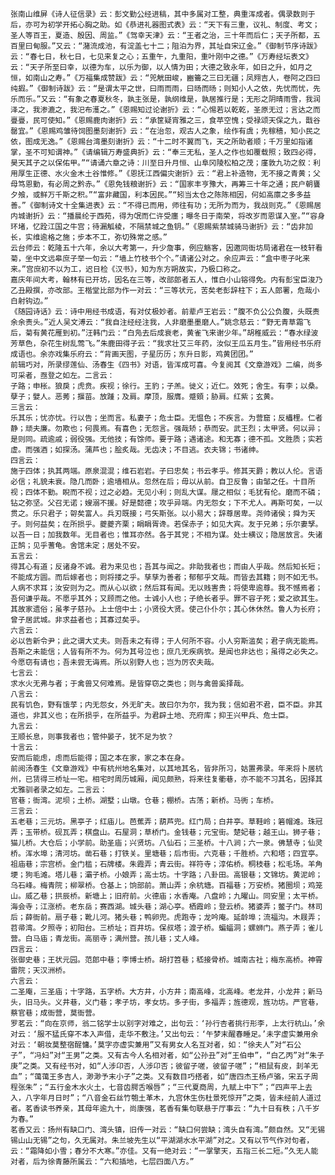 <!-- { "loadSidebar": true } -->
	张南山维屏《诗人征信录》云：彭文勤公经进稿，其中多属对工整，典重浑成者。偶录数则于后，亦可为初学开拓心胸之助。如《恭进礼器图式表》云：“天下有三重，议礼、制度、考文；圣人等百王，夏造、殷因、周监。”《驾幸天津》云：“王者之治，三十年而后仁；天子所都，五百里曰甸服。”又云：“潴流成池，有淀盖七十二；阻泊为界，其址自宋辽金。”《御制节序诗跋》云：“春七日，秋七日，七见来复之心；五重午，九重阳，重叶刚中之德。”《万寿经坛表文》云：“天子所至曰幸，以德为车，以乐为御，以人情为田；大德之致永年，如日之升，如月之恒，如南山之寿。”《万福集成赞跋》云：“兕觥田峻，豳籥之三曰无疆；凤翙吉人，卷阿之四曰纯嘏。”《御制诗跋》云：“是谓太平之世，曰雨而雨，曰旸而旸；则知小人之依，先忧而忧，先乐而乐。”又云：“有象之春夏秋冬，孰主张是，孰纲维是，孰居推行是；无形之阴晴雨雪，我润泽之，我渗漉之，我汜布濩之。”《恩赐知过论谢折》云：“心惕若以乾乾，圣原无过；言达之而亹亹，民可使知。”《恩赐鹿肉谢折》云：“承筐疑宵雅之三，食苹空愧；受禄颂天保之九，戬谷罄宜。”《恩赐鸡雏待饲图墨刻谢折》云：“在治忽，观古人之象，绘作有虞；先稼穑，知小民之依，图成无逸。”《恩赐台湾墨刻谢折》云：“十二时不翼而飞，天之所助者顺；千万里如指诸掌，圣不可知谓神。”《请编辑万寿盛典折》云：“奉三无私，圣人之作也如覆载照；致四必得，昊天其子之以保佑甲。”“请诵六章之诗：川至日升月恒、山阜冈陵松柏之茂；廑敦九功之叙：利用厚生正德、水火金木土谷惟修。”《恩抚江西偏灾谢折》云：“君上补造物，无不接之青黄；父母笃恩勤，有必周之黔赤。”《恩免钱粮谢折》云：“国家丰亨豫大，再筹三十年之通；民户朝饔夕飧，或鲜万千斯之积。”“富非藏国，利本因民。”“矧当太仓之陈陈相因，何如高廪之多多益善。”《御制诗文十全集进表》云：“不得已而用，师往有功；无所为而为，我战则克。”《恩赐居内城谢折》云：“播晨纶于西苑，得为氓而仁许受廛；曝冬日于南荣，将改岁而恩谋入室。”“容身环堵，忆跧江国之牛宫；待漏觚棱，不隔禁城之鱼钥。”《恩赐紫禁城骑马谢折》云：“齿非加长，实维逾格之施；步本不工，弥切殊常之感。”
	云台师云：乾隆五十六年，余以大考第一，升少詹事，例应觞客，因邀同衙坊局诸君在一枝轩看菊，坐中文远皋庶子举一句云：“墙上竹枝书个个。”请诸公对之。余应声云：“盒中枣子叱来来。”宫庶初不以为工，迟日检《汉书》，知为东方朔故实，乃极口称之。
	嘉庆年间大考，翰林有已开坊，因名在三等，改部郎者五人，惟白小山镕得免。内有彭宝臣浚乃乙丑殿撰，亦改部。王楷堂比部为作一对云：“三等状元，苦矣老彭辞柱下；五人郎署，危哉小白射钩边。”
	《随园诗话》云：诗中用经书成语，有对仗极妙者。前辈卢王岩云：“腹不负公公负腹，头既责余余责头。”近人吴文溥云：“我自注经经注我，人非磨墨墨磨人。”姚念慈云：“野无青草霜飞后，菊有黄花雁到初。”汪韩门云：“白凫去后成衰老，黄雀飞来谢少年。”胡稚威云：“春水绿波芳草色，杂花生树乱莺飞。”朱鹿田得子云：“我求壮艾三年药，汝似王瓜五月生。”皆用经书乐府成语也。余亦戏集乐府云：“背画天图，子星历历；东升日影，鸡黄团团。”
	前辑巧对，所录缪莲仙、汤春生《四书》对语，皆浑成可喜。今复阅其《文章游戏》二编，尚多可采者，亟登之如左。二言云：
	子路；申枨。狼戾；虎贲。疾视；徐行。王豹；子羔。徙义；近仁。效死；舍生。有李；以桑。孽子；嬖人。恶莠；揠苗。放踵；及肩。摩顶，服膺。蹙頞；胁肩。红紫；玄黄。
	三言云：
	乐其乐；忧亦忧。行以告；坐而言。私妻子；危士臣。无愠色；不疾言。为营窟；反櫑梩。仁者静；顽夫廉。勿欺也；何畏焉。有喜色；无怨言。强哉矫；恭而安。武王烈；太甲贤。何以异；是则同。疏逾戚；弱役强。无他技；有馀师。要于路；遇诸途。和无寡；德不孤。文胜质；实若虚。而强酒；如探汤。蒲芦也；脍炙哉。无齿决；不目逃。衣夫锦；书诸绅。
	四言云：
	施于四体；执其两端。原泉混混；维石岩岩。子曰忠矣；书云孝乎。修其天爵；教以人伦。言语必信；礼貌未衰。隐几而卧；逾墙相从。忽然在后；毋以从前。自卫反鲁；由邹之任。十目所视；四体不勤。睨而不视；过之必趋。无见小利；则乱大谋。屦之相似；毛犹有伦。磨而不磷；钻之弥坚。父召无诺；嫂溺不援。好是懿德；攻乎异端。内无怨女；下不尤人。再斯可矣，一以贯之。乐只君子；哿矣富人。兵刃既接；弓矢斯张。以小易大；辞尊居卑。尧帅诸侯；舜为天子。则何益矣；在所损乎。夔夔齐栗；睊睊胥谗。若保赤子；如见大宾。友于兄弟；乐尔妻孥。以吾一日；加我数年。无目者也；惟耳亦然。各于其党；不相为谋。处士横议；隐居放言。失诸正鹄；见乎蓍龟。舍馆未定；居处不安。
	五言云：
	得其心有道；反诸身不诚。君为来见也；吾其与闻之。非助我者也；而由人乎哉。然后知长短；不能成方圆。而后嫁者也；则将搂之乎。孳孳为善者；郁郁乎文哉。而皆去其籍；则不如无书。人病不求耳；汝安则为之。而从心以欲；然后耳有闻。无以贱害贵；将使卑逾尊。我不憾焉者；吾何谦乎哉。不愿乎其外；又顾而之他。士诚小人也；子绝长者乎。罪不容子死；爱之欲其生。其故家遗俗；虽孝子慈孙。上士倍中士；小贤役大贤。使己仆仆尔；其心休休然。鲁人为长府；曾子居武城。非求益者也；其寡过矣乎。
	六言云：
	必以告新令尹；此之谓大丈夫。则吾未之有得；于人何所不容。小人穷斯滥矣；君子病无能焉。吾斯之未能信；人皆有所不为。何为其号泣也；庶几无疾病欤。是闻也非达也；虽得之必失之。今愿窃有请也；吾未尝无诲焉。所以别野人也；岂为厉农夫哉。
	七言云：
	求水火无弗与者；于禽兽又何难焉。是皆穿窃之类也；则与禽兽奚择哉。
	八言云：
	民有饥色，野有饿莩；内无怨女，外无旷夫。故曰尔为尔，我为我；信如君不君，臣不臣。非其道也，非其义也；在所损乎，在所益乎。为君辟土地、充府库；抑王兴甲兵、危士臣。
	九言云：
	王顺长息，则事我者也；管仲晏子，犹不足为欤？
	十言云：
	安而后能虑，虑而后能得；国之本在家，家之本在身。
	前阅汤春生《文章游戏》中有杭州地名集对，以其地其名，皆非所习，姑置弗录。年来将卜居杭州，已赁得三桥址一宅。相宅时周历城厢，闻见颇熟，将来往复衢巷，亦不能不习其名，因择其尤雅驯者录之如左。二言云：
	官巷；衙湾。泥坝；土桥。湖墅；山墩。仓巷；棚桥。古荡；新桥。马衖；车桥。
	三言云：
	五老巷；三元坊。黑亭子；红庙儿。芭蕉弄；葫芦兜。红门局；白井亭。草鞋岭；箬帽滩。珠冠弄；玉带桥。砚瓦弄；棋盘山。石屋洞；草桥门。金钱巷；元宝街。楚妃巷；越王山。狮子巷；猫儿桥。大仓后；小学前。助圣庙；兴贤坊。八仙石；三圣桥。十八涧；六一泉。佛慧寺；仙灵桥。浑水埠；清河坊。凿石巷；打铁关。里塘巷；后市街。六克巷；千胜桥。六和塔；四宜亭。祖庙巷；宗宫桥。金门槛；石牌楼。朱霞弄；青云街。祥符寺；淳佑桥。桐枝巷；松毛场。羊角埂；狗毛滩。塔儿巷；灞子桥。小娘弄；高士坊。十字路；八卦田。高银巷；文锦坊。黄泥岭；乌石峰。梅青院；柳翠桥。仓基上；饷部前。萧山弄；余杭塘。百福巷；万安桥。猪圈坝；鸡笼山。威乙巷；拱辰桥。新塘上；旧府前。火德庙；水香庵。八盘岭；九曜山。同安里；太平桥。海会寺；江涨桥。老东岳；赛西湖。城头巷；湖心亭。栖霞岭；登云桥。猪婆弄；鳖子门。林司后；薛衙前。扇子巷；靴儿河。猪头巷；鸭卵兜。虎跑寺；龙吟庵。延龄埠；流福沟。木屐弄；苕帚湾。夕照寺；初阳台。三桥址；百井坊。保叔塔；渡子桥。蝙蝠洞；螺蛳门。燕子弄；雀儿营。白马庙；青龙街。高丽寺；满州营。孩儿巷；丈人峰。
	四言云：
	张御史巷；王状元园。范郎中巷；李博士桥。胡打笤巷；嵇接骨桥。城南古社；梅东高桥。神霄雷院；天汉洲桥。
	六言云：
	二圣庵，三圣庙；十字路，五字桥。大方井，小方井；南高峰，北高峰。老龙井，小龙井；新马头，旧马头。义井巷，义门巷；孝子坊，孝女坊。多子街，多福弄；旌德观，旌功坊。严官巷，蔡官巷；成衙营，莫衙营。
	罗茗云：“向在京师，翁二铭学士以别字对难之，出句云：‘孙行杏者挑行形李，上太行杭山。’余对云：‘服不猛氏穿不本入声借，走华不敷注。’又出句云：‘午梦末醒春睡足。’未字虚实兼用余对云：‘朝妆莫整宿酲慵。’莫字亦虚实兼用”又有男女人名互对者，如：“徐夫人”对“石公子”，“冯妇”对“王男”之类。又有古今人名相对者，如“公孙丑”对“王伯申”，“白乙丙”对“朱子庚”之类。又有经书对，如“人涉卬否，人涉卬否；彼留子嗟，彼留子嗟”；“相鼠有皮，刲羊无血”；“蔼蔼王多吉人，渺渺予末小子”之类。又有数目巧搭者，如“唐四杰王杨卢骆，宋五子周程张朱”；“五行金木水火土，七音齿腭舌喉唇”；“三代夏商周，九赋上中下”；“四声平上去入，八字年月日时”；“八音金石丝竹匏土革木，九宫休生伤杜景死惊开”之类，皆未经前人道过者。茗香读书养亲，其母年逾九十，尚康强，茗香有集句联悬于厅事云：“九十日有秩；八千岁为春。”
	茗香又云：扬州有缺口门、湾头镇，旧传一对云：“缺口何尝缺；湾头自有湾。”颇自然。又“无锡锡山山无锡”之句，久无属对。朱兰坡先生以“平湖湖水水平湖”对之。又有以节气作对句者，云：“霜降如小雪；春分不大寒。”亦佳。又有一绝对云：“一掌擎天，五指三长二短。”久无人能对者，后为徐青藤所属云：“六和插地，七层四面八方。”
